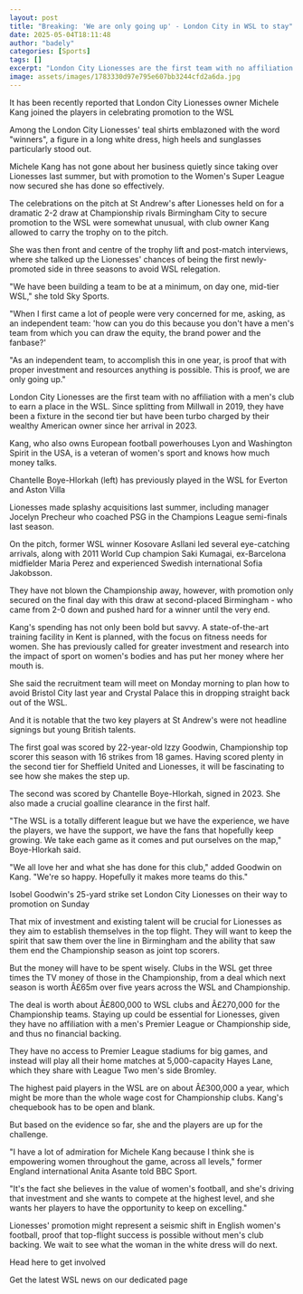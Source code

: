 ```yaml
---
layout: post
title: "Breaking: 'We are only going up' - London City in WSL to stay"
date: 2025-05-04T18:11:48
author: "badely"
categories: [Sports]
tags: []
excerpt: "London City Lionesses are the first team with no affiliation with a men's club to earn a place in the WSL - with an owner determined to make waves in "
image: assets/images/1783330d97e795e607bb3244cfd2a6da.jpg
---
```


It has been recently reported that London City Lionesses owner Michele Kang joined the players in celebrating promotion to the WSL

Among the London City Lionesses' teal shirts emblazoned with the word "winners", a figure in a long white dress, high heels and sunglasses particularly stood out.

Michele Kang has not gone about her business quietly since taking over Lionesses last summer, but with promotion to the Women's Super League now secured she has done so effectively.

The celebrations on the pitch at St Andrew's after Lionesses held on for a dramatic 2-2 draw at Championship rivals Birmingham City to secure promotion to the WSL were somewhat unusual, with club owner Kang allowed to carry the trophy on to the pitch.

She was then front and centre of the trophy lift and post-match interviews, where she talked up the Lionesses' chances of being the first newly-promoted side in three seasons to avoid WSL relegation.

"We have been building a team to be at a minimum, on day one, mid-tier WSL," she told Sky Sports.

"When I first came a lot of people were very concerned for me, asking, as an independent team: 'how can you do this because you don't have a men's team from which you can draw the equity, the brand power and the fanbase?'

"As an independent team, to accomplish this in one year, is proof that with proper investment and resources anything is possible. This is proof, we are only going up."

London City Lionesses are the first team with no affiliation with a men's club to earn a place in the WSL. Since splitting from Millwall in 2019, they have been a fixture in the second tier but have been turbo charged by their wealthy American owner since her arrival in 2023.

Kang, who also owns European football powerhouses Lyon and Washington Spirit in the USA, is a veteran of women's sport and knows how much money talks.

Chantelle Boye-Hlorkah (left) has previously played in the WSL for Everton and Aston Villa

Lionesses made splashy acquisitions last summer, including manager Jocelyn Precheur who coached PSG in the Champions League semi-finals last season.

On the pitch, former WSL winner Kosovare Asllani led several eye-catching arrivals, along with 2011 World Cup champion Saki Kumagai, ex-Barcelona midfielder Maria Perez and experienced Swedish international Sofia Jakobsson.

They have not blown the Championship away, however, with promotion only secured on the final day with this draw at second-placed Birmingham - who came from 2-0 down and pushed hard for a winner until the very end.

Kang's spending has not only been bold but savvy. A state-of-the-art training facility in Kent is planned, with the focus on fitness needs for women. She has previously called for greater investment and research into the impact of sport on women's bodies and has put her money where her mouth is.

She said the recruitment team will meet on Monday morning to plan how to avoid Bristol City last year and Crystal Palace this in dropping straight back out of the WSL.

And it is notable that the two key players at St Andrew's were not headline signings but young British talents.

The first goal was scored by 22-year-old Izzy Goodwin, Championship top scorer this season with 16 strikes from 18 games. Having scored plenty in the second tier for Sheffield United and Lionesses, it will be fascinating to see how she makes the step up.

The second was scored by Chantelle Boye-Hlorkah, signed in 2023. She also made a crucial goalline clearance in the first half.

"The WSL is a totally different league but we have the experience, we have the players, we have the support, we have the fans that hopefully keep growing. We take each game as it comes and put ourselves on the map," Boye-Hlorkah said.

"We all love her and what she has done for this club," added Goodwin on Kang. "We're so happy. Hopefully it makes more teams do this."

Isobel Goodwin's 25-yard strike set London City Lionesses on their way to promotion on Sunday

That mix of investment and existing talent will be crucial for Lionesses as they aim to establish themselves in the top flight. They will want to keep the spirit that saw them over the line in Birmingham and the ability that saw them end the Championship season as joint top scorers.

But the money will have to be spent wisely. Clubs in the WSL get three times the TV money of those in the Championship, from a deal which next season is worth Â£65m over five years across the WSL and Championship.

The deal is worth about Â£800,000 to WSL clubs and Â£270,000 for the Championship teams. Staying up could be essential for Lionesses, given they have no affiliation with a men's Premier League or Championship side, and thus no financial backing.

They have no access to Premier League stadiums for big games, and instead will play all their home matches at 5,000-capacity Hayes Lane, which they share with League Two men's side Bromley.

The highest paid players in the WSL are on about Â£300,000 a year, which might be more than the whole wage cost for Championship clubs. Kang's chequebook has to be open and blank.

But based on the evidence so far, she and the players are up for the challenge.

"I have a lot of admiration for Michele Kang because I think she is empowering women throughout the game, across all levels," former England international Anita Asante told BBC Sport.

"It's the fact she believes in the value of women's football, and she's driving that investment and she wants to compete at the highest level, and she wants her players to have the opportunity to keep on excelling."

Lionesses' promotion might represent a seismic shift in English women's football, proof that top-flight success is possible without men's club backing. We wait to see what the woman in the white dress will do next.

Head here to get involved

Get the latest WSL news on our dedicated page

